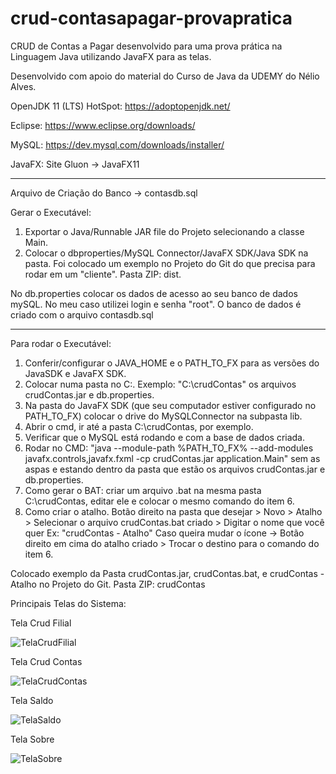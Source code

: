 # crud-contasapagar-provapratica
CRUD de Contas a Pagar desenvolvido para uma prova prática na Linguagem Java utilizando JavaFX para as telas.

Desenvolvido com apoio do material do Curso de Java da UDEMY do Nélio Alves.

OpenJDK 11 (LTS) HotSpot: https://adoptopenjdk.net/

Eclipse: https://www.eclipse.org/downloads/

MySQL: https://dev.mysql.com/downloads/installer/

JavaFX: Site Gluon -> JavaFX11

------------------------------------------------------------------------------------------------------------------------------------------------
Arquivo de Criação do Banco -> contasdb.sql

Gerar o Executável:

1) Exportar o  Java/Runnable JAR file do Projeto selecionando a classe Main.
2) Colocar o dbproperties/MySQL Connector/JavaFX SDK/Java SDK na pasta.
Foi colocado um exemplo no Projeto do Git do que precisa para rodar em um "cliente". Pasta ZIP: dist.

No db.properties colocar os dados de acesso ao seu banco de dados mySQL. No meu caso utilizei login e senha "root".
O banco de dados é criado com o arquivo contasdb.sql

--------------------------------------------------------------------------------------------------------------------------------------------------
Para rodar o Executável:
1) Conferir/configurar o JAVA_HOME e o PATH_TO_FX para as versões do JavaSDK e JavaFX SDK.
2) Colocar numa pasta no C:\. Exemplo: "C:\crudContas" os arquivos crudContas.jar e db.properties.
3) Na pasta do JavaFX SDK (que seu computador estiver configurado no PATH_TO_FX) colocar o drive do MySQLConnector na subpasta lib.
4) Abrir o cmd, ir até a pasta C:\crudContas, por exemplo.
5) Verificar que o MySQL está rodando e com a base de dados criada.
6) Rodar no CMD: "java --module-path %PATH_TO_FX% --add-modules javafx.controls,javafx.fxml -cp crudContas.jar application.Main" sem as aspas e estando dentro da pasta que estão os arquivos crudContas.jar e db.properties.
7) Como gerar o BAT: criar um arquivo .bat na mesma pasta C:\crudContas, editar ele e colocar o mesmo comando do item 6.
8) Como criar o atalho. Botão direito na pasta que desejar > Novo > Atalho > Selecionar o arquivo crudContas.bat criado > Digitar o nome que você quer Ex: "crudContas - Atalho" 
Caso queira mudar o ícone -> Botão direito em cima do atalho criado > Trocar o destino para o comando do item 6.


Colocado exemplo da Pasta crudContas.jar, crudContas.bat, e crudContas - Atalho no Projeto do Git. Pasta ZIP: crudContas

Principais Telas do Sistema:

Tela Crud Filial

![TelaCrudFilial](https://user-images.githubusercontent.com/39971000/115875050-35494a80-a41b-11eb-8d67-7ede0bd8b79a.PNG)

Tela Crud Contas

![TelaCrudContas](https://user-images.githubusercontent.com/39971000/115875060-37130e00-a41b-11eb-8583-d0a8c43fc523.PNG)

Tela Saldo

![TelaSaldo](https://user-images.githubusercontent.com/39971000/115875088-3b3f2b80-a41b-11eb-876b-f92bcb02d153.PNG)

Tela Sobre

![TelaSobre](https://user-images.githubusercontent.com/39971000/115875093-3c705880-a41b-11eb-9883-b9cbc3f9a209.PNG)

